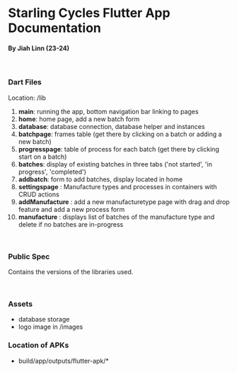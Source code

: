 # Starling Cycles Flutter App Documentation
#### By Jiah Linn (23-24)
<br>

### Dart Files
Location: /lib <br>
1. **main**: running the app, bottom navigation bar linking to pages 
2. **home**: home page, add a new batch form 
3. **database**: database connection, database helper and instances 
4. **batchpage**: frames table (get there by clicking on a batch or adding a new batch)
5. **progresspage**: table of process for each batch (get there by clicking start on a batch)
6. **batches**: display of existing batches in three tabs ('not started', 'in progress', 'completed')
7. **addbatch**: form to add batches, display located in home
8. **settingspage** : Manufacture types and processes in containers with CRUD actions
9. **addManufacture** : add a new manufacturetype page with drag and drop feature and add a new process form
10. **manufacture** : displays list of batches of the manufacture type and delete if no batches are in-progress

<br>

### Public Spec
Contains the versions of the libraries used.

<br>

### Assets
* database storage
* logo image in /images

### Location of APKs
* build/app/outputs/flutter-apk/*